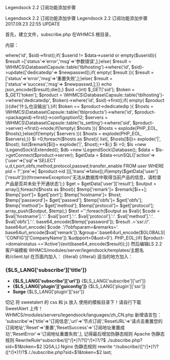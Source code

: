 Legendsock 2.2 订阅功能添加步骤

Legendsock 2.2 订阅功能添加步骤
Legendsock 2.2 订阅功能添加步骤
2017.09.23 22:55 UPDATE

首先，建立文件，subscribe.php 在WHMCS 根目录，

内容：

<?php
require_once 'init.php';
require_once 'modules/addons/legendsock/class.php';function base64url_encode($data){return rtrim(strtr(base64_encode($data),'+/','-_'),'=');}functionGetRandStr( $len ){ 
    $chars =["a","b","c","d","e","f","g","h","i","j","k","l","m","n","o","p","q","r","s","t","u","v","w","x","y","z","A","B","C","D","E","F","G","H","I","J","K","L","M","N","O","P","Q","R","S","T","U","V","W","X","Y","Z","0","1","2","3","4","5","6","7","8","9"]; 
    $charsLen = count($chars)-1; 
    shuffle($chars);   
    $output ="";for($i=0; $i<$len; $i++){ 
        $output .= $chars[mt_rand(0, $charsLen)];}return $output;}if( $_REQUEST['action']=='reSet'){
	$newpasswd 	=GetRandStr(12);
	$sid 		=(int) $_REQUEST['sid'];
	$userid 	=(int) $_REQUEST['uid'];
	$data		= \WHMCS\Database\Capsule::table('tblhosting')->where('id', $sid)->first();if( $userid != $data->userid or empty($userid)){
		$result =['status'=>'error','msg'=>'参数错误',];}else{
		$result 	= \WHMCS\Database\Capsule::table('tblhosting')->where('id', $sid)->update(['dedicatedip'=> $newpasswd]);if( empty( $result )){
		    $result =['status'=>'error','msg'=>'重置失败',];}else{
			$result =['status'=>'success','msg'=> $newpasswd,];}}
	echo json_encode($result);die();}

$sid 	=(int) $_GET['sid'];
$token 	= $_GET['token'];

$product 	= \WHMCS\Database\Capsule::table('tblhosting')->where('dedicatedip', $token)->where('id', $sid)->first();if( empty( $product )){die('什么也没输出');}if( $token == $product->dedicatedip ){

	$hosts = \WHMCS\Database\Capsule::table('tblproducts')->where('id', $product->packageid)->first()->configoption12;
	$servers = \WHMCS\Database\Capsule::table('ls_setting')->where('sid', $product->server)->first()->node;if(!empty( $hosts )){
		$hosts = explode(PHP_EOL, $hosts);}else{if(!empty( $servers )){
			$hosts = explode(PHP_EOL, $servers);}}
	
	$i =0;foreach($hosts as $host){
		list(, $hosts[$i])= explode('|', $host);
		list($remark[$i])= explode('|', $host);++$i;}
	
	$i =0;
	$ls =new \LegendSock\Extended();
	$db =new \LegendSock\Database();
	$data = $ls->getConnect($product->server);
	$getData = $data->runSQL(['action'=>['user'=>['sql'=>'SELECT u,d,t,port,obfs,method,protocol,passwd,transfer_enable FROM user WHERE pid = ?','pre'=>[
					$product->id
				]]],'trans'=>false]);if(empty($getData['user']['result'])){thrownewException('无法从数据库中取得当前产品的信息，请检查产品是否并未处于开通状态');}
	
	$get = $getData['user']['result'];
	
	$output = array();foreach($hosts as $host){
		$temp['remark']= $remark[$i++];
		$temp['port']= $get['port'];
		$temp['hostname']= $host;
		$temp['password']= $get['passwd'];
		$temp['obfs']= $get['obfs'];
		$temp['method']= $get['method'];
		$temp['protocol']= $get['protocol'];
		array_push($output, $temp);}
	
	$text ='';foreach($output as $val){
		$code = $val['hostname'].':'. $val['port'].':'. $val['protocol'].':'. $val['method'].':'. $val['obfs'].':'. base64_encode($temp['password']);
		$result .='ssr://'. base64url_encode( $code .'/?obfsparam=&remarks='. base64url_encode($val['remark']).'&group='.base64url_encode($GLOBALS['CONFIG']['CompanyName']).'&udpport=0&uot=0'). PHP_EOL;}if( $product->domainstatus =='Active'){exit(base64_encode($result));}}
然后编辑LS 2.2 客户端模板 WHMCS/modules/server/legendsock/templates/主题名称/client.tpl

在页面内加入：

<linkrel="stylesheet"href="{$systemurl}modules/servers/legendsock/templates/NeWorld/sweetalert.css?v2"><scripttype="text/javascript"src="{$systemurl}modules/servers/legendsock/templates/NeWorld/sweetalert.min.js"></script>
{literal}
<script>var completeFlag =true;functionSubScribe(sID, token){if( token==undefined){
			subscribeurl ="{/literal}{$LS_LANG['subscribe']['ResetURL']}{literal}";}else{
			subscribeurl ="{/literal}{$systemurl}{literal}subscribe/"+sID+"/"+token+"/";}
		swal({
			title:"{/literal}{$LS_LANG['subscribe']['url']}{literal}",
			text: subscribeurl,
			type:"info",
			showCancelButton:true,
			closeOnConfirm:false,
			showLoaderOnConfirm:true,
			cancelButtonText:"{/literal}{$LANG.cancel}{literal}",
			confirmButtonText:"{/literal}{$LS_LANG['subscribe']['Reset']}{literal}",},function(){if(!completeFlag){return;}
			$.ajax({
				method:"GET",
				url:"{/literal}{$systemurl}{literal}subscribe.php?action=reSet",
				data:{sid: sID, uid:'{/literal}{$clientsdetails['userid']}{literal}'},
				dataType:'json',
				cache:false,
				beforeSend:function(){
					completeFlag =false;},
				complete:function(){
					completeFlag =true;},
				success:function(data){if(data.status=='success'){
						swal({
							title:"{/literal}{$LS_LANG['subscribe']['ResetSuccess']}{literal}",
							text:"{/literal}{$systemurl}{literal}subscribe/"+sID+"/"+data.msg+"/",
							type:"success"});}elseif(data.status=='error'){
						swal({
							title:"{/literal}{$LS_LANG['subscribe']['ResetError']}{literal}",
							text: data.msg,
							type:"error"});};},
				error:function(){
					swal("服务器忙，请稍后重试");}});});}</script>
{/literal}
适当的地方加入：

<divclass="col-md-4 col-sm-6"><divclass="box"><h3>{$LS_LANG['subscribe']['title']}</h3><ul><li><strong>{$LS_LANG['subscribe']['url']}</strong><divclass="btn-group btn-group-xs"role="group"aria-label="Extra-small button group"><aclass="btn btn-success btn-xs"onClick="javascript:SubScribe('{$serviceid}','{$dedicatedip}');"><spanclass="glyphicon glyphicon-bookmark"aria-hidden="true"></span> {$LS_LANG['subscribe']['url']}
		                            </a></div></li><li><strong>{$LS_LANG['plugin']['guiconfig']}</strong><buttontype="button"class="btn btn-primary btn-xs autohides"name="guiconfig"data-guiconfig="{$guiconfig['ssr']}"><spanclass="glyphicon glyphicon-export"aria-hidden="true"></span> {$LS_LANG['plugin']['ssr']}
	                            </button></li><li><strong>Surge</strong><buttontype="button"class="btn btn-primary btn-xs autohides"name="guiconfig"data-guiconfig="{$guiconfig['ssr']}"><spanclass="glyphicon glyphicon-export"aria-hidden="true"></span> {$LS_LANG['plugin']['ssr']}
	                            </button></li></ul></div></div>
切记 将 sweetalert 的 css 和 js 放入 使用的模板目录下！请自行下载 SweetAlert 上传！

WHMCS/modules/servers/legendsock/languages/zh_CN.php

新增语言包：

'subscribe'=>['title'=>'订阅信息','url'=>'节点订阅','ResetURL'=>'请点击重置您的订阅地址','Reset'=>'重置','ResetSuccess'=>'订阅地址重置成功','ResetError'=>'订阅地址重置失败',],
记得最后增加伪静态规则

Apache 伪静态规则
RewriteRule^subscribe/([^/]*)?/?([^/]*)?/?$ ./subscribe.php?sid=$1&token=$2 [QSA,L]
Nginx 伪静态规则
rewrite ^/subscribe/([^/]*)?/?([^/]*)?/?$ /./subscribe.php?sid=$1&token=$2 last;

